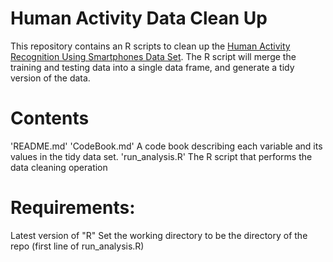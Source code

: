 Human Activity Data Clean Up
============================

This repository contains an R scripts to clean up the [Human Activity Recognition Using Smartphones Data Set](http://archive.ics.uci.edu/ml/datasets/Human+Activity+Recognition+Using+Smartphones). The R script will merge the training and testing data into a single data frame, and generate a tidy version of the data.

# Contents

'README.md'
'CodeBook.md' A code book describing each variable and its values in the tidy data set.
'run_analysis.R' The R script that performs the data cleaning operation


# Requirements:
Latest version of "R"
Set the working directory to be the directory of the repo (first line of run_analysis.R)
